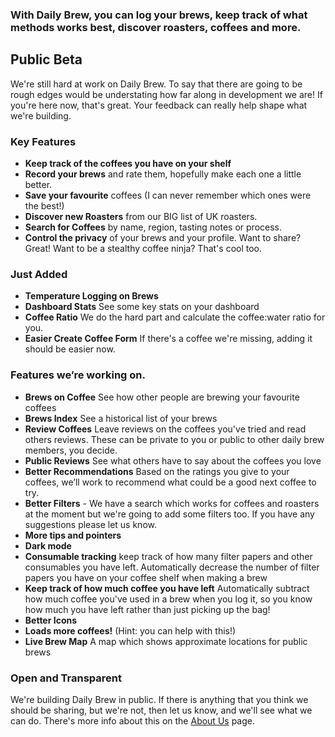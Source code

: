 ### With Daily Brew, you can log your brews, keep track of what methods works best, discover roasters, coffees and more.

## Public Beta
We're still hard at work on Daily Brew. To say that there are going to be rough edges would be understating how far along
in development we are! If you're here now, that's great. Your feedback can really help shape what we're building.

### Key Features
- **Keep track of the coffees you have on your shelf**
- **Record your brews** and rate them, hopefully make each one a little better.
- **Save your favourite** coffees (I can never remember which ones were the best!)
- **Discover new Roasters** from our BIG list of UK roasters.
- **Search for Coffees** by name, region, tasting notes or process.
- **Control the privacy** of your brews and your profile. Want to share? Great! Want to be a stealthy coffee ninja? That's cool too.

### Just Added
- **Temperature Logging on Brews**
- **Dashboard Stats** See some key stats on your dashboard
- **Coffee Ratio** We do the hard part and calculate the coffee:water ratio for you.
- **Easier Create Coffee Form** If there's a coffee we're missing, adding it should be easier now.

### Features we’re working on.
- **Brews on Coffee** See how other people are brewing your favourite coffees
- **Brews Index** See a historical list of your brews
- **Review Coffees** Leave reviews on the coffees you've tried and read others reviews. These can be private to you or public to other daily brew members, you decide.
- **Public Reviews** See what others have to say about the coffees you love
- **Better Recommendations** Based on the ratings you give to your coffees, we’ll work to recommend what could be a good
next coffee to try.
- **Better Filters** - We have a search which works for coffees and roasters at the moment but we're going to add some
filters too. If you have any suggestions please let us know.
- **More tips and pointers**
- **Dark mode**
- **Consumable tracking** keep track of how many filter papers and other consumables you have left. Automatically decrease the number of filter papers you have on your coffee shelf when making a brew
- **Keep track of how much coffee you have left** Automatically subtract how much coffee you've used in a brew when you log it, so you know how much you have left rather than just picking up the bag!
- **Better Icons**
- **Loads more coffees!** (Hint: you can help with this!)
- **Live Brew Map** A map which shows approximate locations for public brews

### Open and Transparent
We're building Daily Brew in public. If there is anything that you think we should be sharing, but we're not, then let
us know, and we'll see what we can do. There's more info about this on the [About Us](/about) page.